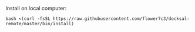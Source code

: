 Install on local computer:
```
bash <(curl -fsSL https://raw.githubusercontent.com/flower7c3/docksal-remote/master/bin/install)
```
